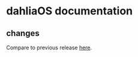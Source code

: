 # dahliaOS documentation

## changes

Compare to previous release [here](https://github.com/dahliaOS/documentation/compare/v220110...v220117).
